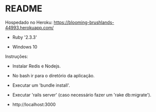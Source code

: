 # README

Hospedado no Heroku: https://blooming-brushlands-44993.herokuapp.com/

* Ruby '2.3.3'

* Windows 10

Instruções:

* Instalar Redis e Nodejs.

* No bash ir para o diretório da aplicação.

* Executar um 'bundle install'.

* Executar 'rails server' (caso necessário fazer um 'rake db:migrate').

* http://localhost:3000
